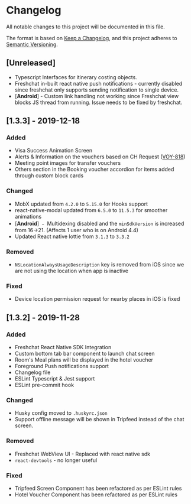 # Changelog

All notable changes to this project will be documented in this file.

The format is based on [Keep a Changelog](https://keepachangelog.com/en/1.0.0/),
and this project adheres to [Semantic Versioning](https://semver.org/spec/v2.0.0.html).

## [Unreleased]

- Typescript Interfaces for itinerary costing objects.
- Freshchat in-built react native push notifications - currently disabled since freshchat only supports sending notification to single device.
- [**Android**] - Custom link handling not working since Freshchat view blocks JS thread from running. Issue needs to be fixed by freshchat.

## [1.3.3] - 2019-12-18

### Added

- Visa Success Animation Screen
- Alerts & Information on the vouchers based on CH Request ([VOY-818](https://pickyourtrail.atlassian.net/browse/VOY-818))
- Meeting point images for transfer vouchers
- Others section in the Booking voucher accordion for items added through custom block cards

### Changed

- MobX updated from `4.2.0` to `5.15.0` for Hooks support
- react-native-modal updated from `6.5.0` to `11.5.3` for smoother animations
- [**Android**] ﹣ Multidexing disabled and the `minSdkVersion` is increased from 16->21. (Affects 1 user who is on Android 4.4)
- Updated React native lottie from `3.1.3` to `3.3.2`

### Removed

- `NSLocationAlwaysUsageDescription` key is removed from iOS since we are not using the location when app is inactive

### Fixed

- Device location permission request for nearby places in iOS is fixed

## [1.3.2] - 2019-11-28

### Added

- Freshchat React Native SDK Integration
- Custom bottom tab bar component to launch chat screen
- Room's Meal plans will be displayed in the hotel voucher
- Foreground Push notifications support
- Changelog file
- ESLint Typescript & Jest support
- ESLint pre-commit hook

### Changed

- Husky config moved to `.huskyrc.json`
- Support offline message will be shown in Tripfeed instead of the chat screen.

### Removed

- Freshchat WebView UI - Replaced with react native sdk
- `react-devtools` - no longer useful

### Fixed

- Tripfeed Screen Component has been refactored as per ESLint rules
- Hotel Voucher Component has been refactored as per ESLint rules
